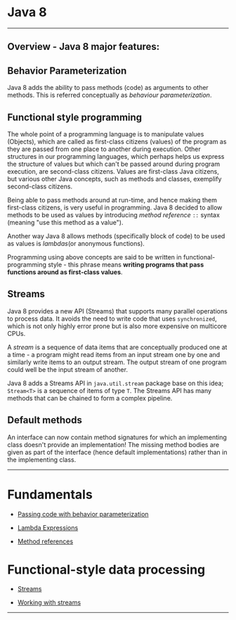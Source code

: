 # Java 8
---

Overview - Java 8 major features:
---

## Behavior Parameterization

Java 8 adds the ability to pass methods (code) as arguments to other methods. This is referred conceptually as *behaviour parameterization*.


## Functional style programming

The whole point of a programming language is to manipulate values (Objects), which are called as first-class citizens (values) of the program as they are passed from one place to another during execution. Other structures in our programming languages, which perhaps helps us express the structure of values but which can't be passed around during program execution, are second-class citizens. Values are first-class Java citizens, but various other Java concepts, such as methods and classes, exemplify second-class citizens.

Being able to pass methods around at run-time, and hence making them first-class citizens, is very useful in programming. Java 8 decided to allow methods to be used as values by introducing *method reference* `::` syntax (meaning "use this method as a value").

Another way Java 8 allows methods (specifically block of code) to be used as values is *lambdas*(or anonymous functions).

Programming using above concepts are said to be written in functional-programming style - this phrase means **writing programs that pass functions around as first-class values**.


## Streams

Java 8 provides a new API (Streams) that supports many parallel operations to process data. It avoids the need to write code that uses `synchronized`, which is not only highly error prone but is also more expensive on multicore CPUs.

A *stream* is a sequence of data items that are conceptually produced one at a time - a program might read items from an input stream one by one and similarly write items to an output stream. The output stream of one program could well be the input stream of another.

Java 8 adds a Streams API in `java.util.stream` package base on this idea; `Stream<T>` is a sequence of items of type `T`. The Streams API has many methods that can be chained to form a complex pipeline.

## Default methods

An interface can now contain method signatures for which an implementing class doesn't provide an implementation! The missing method bodies are given as part of the interface (hence default implementations) rather than in the implementing class.

---

# Fundamentals

- [Passing code with behavior parameterization](./behavior-parameterization.md)

- [Lambda Expressions](./lambda-expressions.md)

- [Method references](./method-references.md)

# Functional-style data processing

- [Streams](./streams-introduction.md)

- [Working with streams](./working-with-streams.md)



















----
